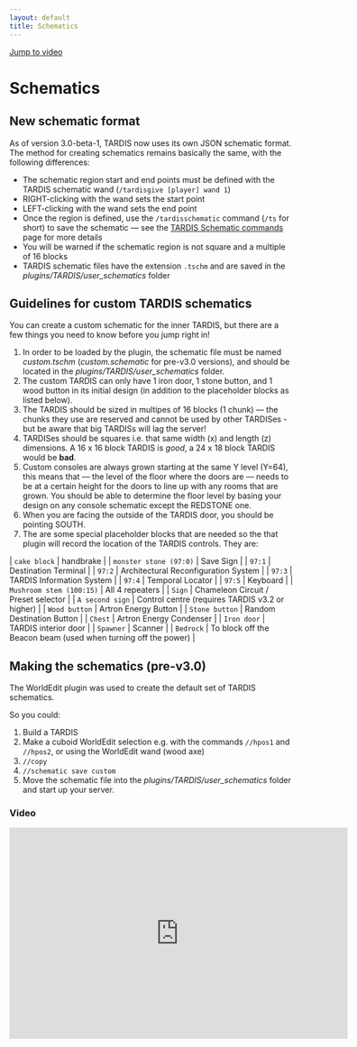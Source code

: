 ```yaml
---
layout: default
title: Schematics
---
```


[Jump to video](#video)

# Schematics

## New schematic format

As of version 3.0-beta-1, TARDIS now uses its own JSON schematic format. The method for creating schematics remains basically the same, with the following differences:

- The schematic region start and end points must be defined with the TARDIS schematic wand (`/tardisgive [player] wand 1`)
- RIGHT-clicking with the wand sets the start point
- LEFT-clicking with the wand sets the end point
- Once the region is defined, use the `/tardisschematic` command (`/ts` for short) to save the schematic — see the [TARDIS Schematic commands](schematic-commands.html) page for more details
- You will be warned if the schematic region is not square and a multiple of 16 blocks
- TARDIS schematic files have the extension `.tschm` and are saved in the _plugins/TARDIS/user\_schematics_ folder

## Guidelines for custom TARDIS schematics

You can create a custom schematic for the inner TARDIS, but there are a few things you need to know before you jump right in!

1. In order to be loaded by the plugin, the schematic file must be named _custom.tschm_ (_custom.schematic_ for pre-v3.0 versions), and should be located in the _plugins/TARDIS/user\_schematics_ folder.
2. The custom TARDIS can only have 1 iron door, 1 stone button, and 1 wood button in its initial design (in addition to the placeholder blocks as listed below).
3. The TARDIS should be sized in multipes of 16 blocks (1 chunk) — the chunks they use are reserved and cannot be used by other TARDISes - but be aware that big TARDISs will lag the server!
4. TARDISes should be squares i.e. that same width (x) and length (z) dimensions. A 16 x 16 block TARDIS is _good_, a 24 x 18 block TARDIS would be **bad**.
5. Custom consoles are always grown starting at the same Y level (Y=64), this means that — the level of the floor where the doors are — needs to be at a certain height for the doors to line up with any rooms that are grown. You should be able to determine the floor level by basing your design on any console schematic except the REDSTONE one.
6. When you are facing the outside of the TARDIS door, you should be pointing SOUTH.
7. The are some special placeholder blocks that are needed so the that plugin will record the location of the TARDIS controls. They are: 

| `cake block` | handbrake |
| `monster stone (97:0)` | Save Sign |
| `97:1` | Destination Terminal |
| `97:2` | Architectural Reconfiguration System |
| `97:3` | TARDIS Information System |
| `97:4` | Temporal Locator |
| `97:5` | Keyboard |
| `Mushroom stem (100:15)` | All 4 repeaters |
| `Sign` | Chameleon Circuit / Preset selector |
| `A second sign` | Control centre (requires TARDIS v3.2 or higher) |
| `Wood button` | Artron Energy Button |
| `Stone button` | Random Destination Button |
| `Chest` | Artron Energy Condenser |
| `Iron door` | TARDIS interior door |
| `Spawner` | Scanner |
| `Bedrock` | To block off the Beacon beam (used when turning off the power) |

## Making the schematics (pre-v3.0)

The WorldEdit plugin was used to create the default set of TARDIS schematics.

So you could:

1. Build a TARDIS
2. Make a cuboid WorldEdit selection e.g. with the commands `//hpos1` and `//hpos2`, or using the WorldEdit wand (wood axe)
3. `//copy`
4. `//schematic save custom`
5. Move the schematic file into the _plugins/TARDIS/user\_schematics_ folder and start up your server.

### Video
<iframe src="https://player.vimeo.com/video/52214021" width="600" height="375" frameborder="0" webkitallowfullscreen mozallowfullscreen allowfullscreen></iframe>